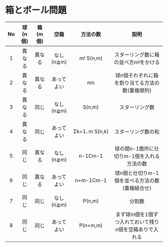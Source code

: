# 箱とボール問題
|No|球(n個)|箱(m個)|空箱|方法の数|説明|
|:-:|:-:|:-:|:-:|:-:|:-:|
|1|異なる|異なる|なし(n≧m)|m! S(n,m)|スターリング数に箱の並べ方m!をかける|
|2|異なる|異なる|あってよい|mn|球n個それぞれに箱を割り当てる方法の数(重複順列)|
|3|異なる|同じ|なし(n≧m)|S(n,m)|スターリング数|
|4|異なる|同じ|あってよい|Σk=1..m S(n,k)|スターリング数の和|
|5|同じ|異なる|なし(n≧m)|n-1Cm-1|球の間n-1箇所に仕切りm-1個を入れる方法の数|
|6|同じ|異なる|あってよい|n+m-1Cm-1|球n個と仕切りm-1個を並べる方法の数(重複組合せ)|
|7|同じ|同じ|なし(n≧m)|P(n,m)|分割数|
|8|同じ|同じ|あってよい|P(n+m,m)|まず球m個を1個ずつ入れておいて残りn個を空箱ありで入れる|
